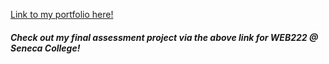 [Link to my portfolio here!](https://https://vkrenz.github.io/portfolio-web222)

##### Check out my final assessment project via the above link for WEB222 @ Seneca College!
